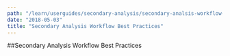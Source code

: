 ```yaml
---
path: "/learn/userguides/secondary-analysis/secondary-analsis-workflow-best-practices"
date: "2018-05-03"
title: "Secondary Analysis Workflow Best Practices"
---
```


##Secondary Analysis Workflow Best Practices